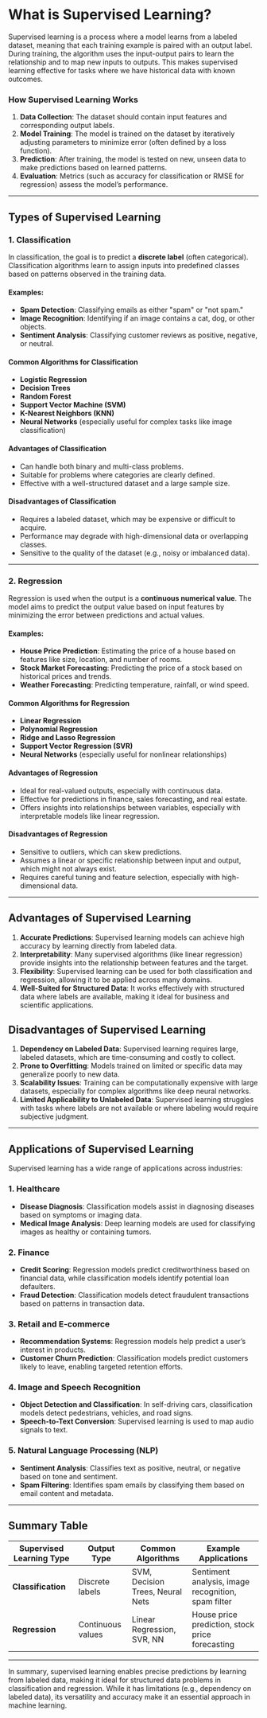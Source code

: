 # What is Supervised Learning?

Supervised learning is a process where a model learns from a labeled dataset, meaning that each training example is paired with an output label. During training, the algorithm uses the input-output pairs to learn the relationship and to map new inputs to outputs. This makes supervised learning effective for tasks where we have historical data with known outcomes.

### How Supervised Learning Works

1. **Data Collection**: The dataset should contain input features and corresponding output labels.
2. **Model Training**: The model is trained on the dataset by iteratively adjusting parameters to minimize error (often defined by a loss function).
3. **Prediction**: After training, the model is tested on new, unseen data to make predictions based on learned patterns.
4. **Evaluation**: Metrics (such as accuracy for classification or RMSE for regression) assess the model’s performance.

---

## Types of Supervised Learning

### 1. Classification

In classification, the goal is to predict a **discrete label** (often categorical). Classification algorithms learn to assign inputs into predefined classes based on patterns observed in the training data.

#### Examples:
   - **Spam Detection**: Classifying emails as either "spam" or "not spam."
   - **Image Recognition**: Identifying if an image contains a cat, dog, or other objects.
   - **Sentiment Analysis**: Classifying customer reviews as positive, negative, or neutral.

#### Common Algorithms for Classification
   - **Logistic Regression**
   - **Decision Trees**
   - **Random Forest**
   - **Support Vector Machine (SVM)**
   - **K-Nearest Neighbors (KNN)**
   - **Neural Networks** (especially useful for complex tasks like image classification)

#### Advantages of Classification
   - Can handle both binary and multi-class problems.
   - Suitable for problems where categories are clearly defined.
   - Effective with a well-structured dataset and a large sample size.

#### Disadvantages of Classification
   - Requires a labeled dataset, which may be expensive or difficult to acquire.
   - Performance may degrade with high-dimensional data or overlapping classes.
   - Sensitive to the quality of the dataset (e.g., noisy or imbalanced data).

---

### 2. Regression

Regression is used when the output is a **continuous numerical value**. The model aims to predict the output value based on input features by minimizing the error between predictions and actual values.

#### Examples:
   - **House Price Prediction**: Estimating the price of a house based on features like size, location, and number of rooms.
   - **Stock Market Forecasting**: Predicting the price of a stock based on historical prices and trends.
   - **Weather Forecasting**: Predicting temperature, rainfall, or wind speed.

#### Common Algorithms for Regression
   - **Linear Regression**
   - **Polynomial Regression**
   - **Ridge and Lasso Regression**
   - **Support Vector Regression (SVR)**
   - **Neural Networks** (especially useful for nonlinear relationships)

#### Advantages of Regression
   - Ideal for real-valued outputs, especially with continuous data.
   - Effective for predictions in finance, sales forecasting, and real estate.
   - Offers insights into relationships between variables, especially with interpretable models like linear regression.

#### Disadvantages of Regression
   - Sensitive to outliers, which can skew predictions.
   - Assumes a linear or specific relationship between input and output, which might not always exist.
   - Requires careful tuning and feature selection, especially with high-dimensional data.

---

## Advantages of Supervised Learning

1. **Accurate Predictions**: Supervised learning models can achieve high accuracy by learning directly from labeled data.
2. **Interpretability**: Many supervised algorithms (like linear regression) provide insights into the relationship between features and the target.
3. **Flexibility**: Supervised learning can be used for both classification and regression, allowing it to be applied across many domains.
4. **Well-Suited for Structured Data**: It works effectively with structured data where labels are available, making it ideal for business and scientific applications.

## Disadvantages of Supervised Learning

1. **Dependency on Labeled Data**: Supervised learning requires large, labeled datasets, which are time-consuming and costly to collect.
2. **Prone to Overfitting**: Models trained on limited or specific data may generalize poorly to new data.
3. **Scalability Issues**: Training can be computationally expensive with large datasets, especially for complex algorithms like deep neural networks.
4. **Limited Applicability to Unlabeled Data**: Supervised learning struggles with tasks where labels are not available or where labeling would require subjective judgment.

---

## Applications of Supervised Learning

Supervised learning has a wide range of applications across industries:

### 1. **Healthcare**
   - **Disease Diagnosis**: Classification models assist in diagnosing diseases based on symptoms or imaging data.
   - **Medical Image Analysis**: Deep learning models are used for classifying images as healthy or containing tumors.

### 2. **Finance**
   - **Credit Scoring**: Regression models predict creditworthiness based on financial data, while classification models identify potential loan defaulters.
   - **Fraud Detection**: Classification models detect fraudulent transactions based on patterns in transaction data.

### 3. **Retail and E-commerce**
   - **Recommendation Systems**: Regression models help predict a user’s interest in products.
   - **Customer Churn Prediction**: Classification models predict customers likely to leave, enabling targeted retention efforts.

### 4. **Image and Speech Recognition**
   - **Object Detection and Classification**: In self-driving cars, classification models detect pedestrians, vehicles, and road signs.
   - **Speech-to-Text Conversion**: Supervised learning is used to map audio signals to text.

### 5. **Natural Language Processing (NLP)**
   - **Sentiment Analysis**: Classifies text as positive, neutral, or negative based on tone and sentiment.
   - **Spam Filtering**: Identifies spam emails by classifying them based on email content and metadata.

---

## Summary Table

| Supervised Learning Type | Output Type       | Common Algorithms                | Example Applications                              |
|--------------------------|-------------------|----------------------------------|---------------------------------------------------|
| **Classification**       | Discrete labels   | SVM, Decision Trees, Neural Nets | Sentiment analysis, image recognition, spam filter|
| **Regression**           | Continuous values | Linear Regression, SVR, NN       | House price prediction, stock price forecasting   |

---

In summary, supervised learning enables precise predictions by learning from labeled data, making it ideal for structured data problems in classification and regression. While it has limitations (e.g., dependency on labeled data), its versatility and accuracy make it an essential approach in machine learning.